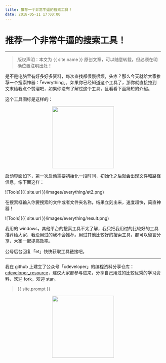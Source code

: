 ```yaml
---
title: 推荐一个非常牛逼的搜索工具！
date: 2018-05-11 17:00:00
---
```

# 推荐一个非常牛逼的搜索工具！
***
> 版权声明：本文为 {{ site.name }} 原创文章，可以随意转载，但必须在明确位置注明出处！

是不是电脑里有好多好多资料，每次查找都很慢很烦，头疼？那么今天就给大家推荐一个搜索神器：「everything」，如果你已经知道这个工具了，那你就直接拉到文末给我点个赞溜吧，如果你没有了解过这个工具，且看看下面简短的介绍。

这个工具图标是这样的：

<div  align="center">
<img src="http://cdeveloper.cn/images/everything/et.png" width = "200" height = "200"/>
</div>

启动界面如下，第一次启动需要初始化一段时间，初始化之后就会出现文件和路径信息，像下面这样：

![Tools]({{ site.url }}/images/everything/et2.png)

在搜索框输入你要搜索的文件或者文件夹名称，结果立刻出来，速度超快，简直神器！

![Tools]({{ site.url }}/images/everything/result.png)

我用的 windows，其他平台的搜索工具不太了解，我只把我用过的比较好的工具推荐给大家，我没用过的我不会推荐。用过其他比较好的搜索工具，都可以留言分享，大家一起提高效率。

公号后台回复「et」快快获取工具链接吧。

***
我在 github 上建立了公众号「cdeveloper」的编程资料分享仓库：[cdeveloper_resource](https://github.com/cdevelopr/cdeveloper_resource)，建议大家都参与进来，分享自己用过的比较优秀的学习资料，欢迎 fork，欢迎 star。

> {{ site.prompt }}

<div  align="center">
<img src="http://cdeveloper.cn/images/wechart.jpg" width = "200" height = "200"/>
